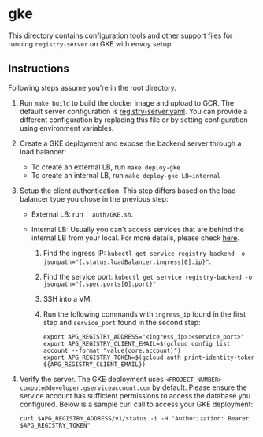 # gke

This directory contains configuration tools and other support files for running
`registry-server` on GKE with envoy setup.

## Instructions

Following steps assume you're in the root directory.

1. Run `make build` to build the docker image and upload to GCR. The default
   server configuration is
   [registry-server.yaml](../../config/registry-server.yaml). You can provide a
   different configuration by replacing this file or by setting configuration
   using environment variables.

1. Create a GKE deployment and expose the backend server through a load
   balancer:

   - To create an external LB, run `make deploy-gke`
   - To create an internal LB, run `make deploy-gke LB=internal`

1. Setup the client authentication. This step differs based on the load
   balancer type you chose in the previous step:

   - External LB: run `. auth/GKE.sh`.
   - Internal LB: Usually you can't access services that are behind the
     internal LB from your local. For more details, please check
     [here](https://cloud.google.com/kubernetes-engine/docs/how-to/internal-load-balancing#inspect).

     1. Find the ingress IP:
        `kubectl get service registry-backend -o jsonpath="{.status.loadBalancer.ingress[0].ip}"`.
     1. Find the service port:
        `kubectl get service registry-backend -o jsonpath="{.spec.ports[0].port}"`
     1. SSH into a VM.
     1. Run the following commands with `ingress_ip` found in the first step
        and `service_port` found in the second step:

        ```shell script
        export APG_REGISTRY_ADDRESS="<ingress_ip>:<service_port>"
        export APG_REGISTRY_CLIENT_EMAIL=$(gcloud config list account --format "value(core.account)")
        export APG_REGISTRY_TOKEN=$(gcloud auth print-identity-token ${APG_REGISTRY_CLIENT_EMAIL})
        ```

1. Verify the server. The GKE deployment uses
   `<PROJECT_NUMBER>-compute@developer.gserviceaccount.com` by default. Please
   ensure the service account has sufficient permissions to access the database
   you configured. Below is a sample curl call to access your GKE deployment:

   ```shell script
   curl $APG_REGISTRY_ADDRESS/v1/status -i -H "Authorization: Bearer $APG_REGISTRY_TOKEN"
   ```
